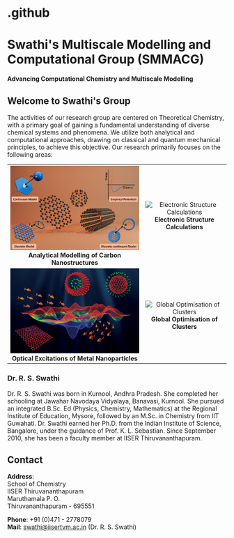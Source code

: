 # .github

# Swathi's Multiscale Modelling and Computational Group (SMMACG)
**Advancing Computational Chemistry and Multiscale Modelling**

## Welcome to Swathi's Group 
The activities of our research group are centered on Theoretical Chemistry, with a primary goal of gaining a fundamental understanding of diverse chemical systems and phenomena. We utilize both analytical and computational approaches, drawing on classical and quantum mechanical principles, to achieve this objective. Our research primarily focuses on the following areas:

<div align="center">
  <table style="border-collapse: collapse; border: none;">
    <tr>
      <td align="center" style="border: none;">
        <img src="https://github.com/SMMACG-IISER/.github/blob/main/Images/analytical.png" alt="Analytical Modelling of Carbon Nanostructures" width="400"/>
        <br/>
        <b>Analytical Modelling of Carbon Nanostructures</b>
      </td>
      <td align="center" style="border: none;">
        <img src="https://github.com/SMMACG-IISER/.github/blob/main/Images/electronic-structure.gif" alt="Electronic Structure Calculations" width="400"/>
        <br/>
        <b>Electronic Structure Calculations</b>
      </td>
    </tr>
    <tr>
      <td align="center" style="border: none;">
        <img src="https://github.com/SMMACG-IISER/.github/blob/main/Images/pes-fish.jpg" alt="Optical Excitations of Metal Nanoparticles" width="400"/>
        <br/>
        <b>Optical Excitations of Metal Nanoparticles</b>
      </td>
      <td align="center" style="border: none;">
        <img src="https://github.com/SMMACG-IISER/.github/blob/main/Images/plasmon.png" alt="Global Optimisation of Clusters" width="400"/>
        <br/>
        <b>Global Optimisation of Clusters</b>
      </td>
    </tr>
  </table>
</div>



### Dr. R. S. Swathi
Dr. R. S. Swathi was born in Kurnool, Andhra Pradesh. She completed her schooling at Jawahar Navodaya Vidyalaya, Banavasi, Kurnool. She pursued an integrated B.Sc. Ed (Physics, Chemistry, Mathematics) at the Regional Institute of Education, Mysore, followed by an M.Sc. in Chemistry from IIT Guwahati. Dr. Swathi earned her Ph.D. from the Indian Institute of Science, Bangalore, under the guidance of Prof. K. L. Sebastian. Since September 2010, she has been a faculty member at IISER Thiruvananthapuram.

## Contact
**Address**:  
School of Chemistry  
IISER Thiruvananthapuram  
Maruthamala P. O.  
Thiruvananthapuram - 695551

**Phone**: +91 (0)471 - 2778079  
**Mail**: [swathi@iisertvm.ac.in](mailto:swathi@iisertvm.ac.in) (Dr. R. S. Swathi)
